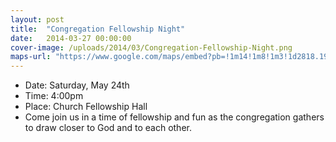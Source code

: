```yaml
---
layout: post
title:  "Congregation Fellowship Night"
date:   2014-03-27 00:00:00
cover-image: /uploads/2014/03/Congregation-Fellowship-Night.png
maps-url: "https://www.google.com/maps/embed?pb=!1m14!1m8!1m3!1d2818.195455728376!2d-93.29780199999999!3d45.061546!3m2!1i1024!2i768!4f13.1!3m3!1m2!1s0x52b331b23613b645%3A0x117e37f6680ad639!2sKorean+Presbyterian+Church!5e0!3m2!1sen!2sus!4v1396231226758"
---
```

* Date: Saturday, May 24th
* Time: 4:00pm
* Place: Church Fellowship Hall
* Come join us in a time of fellowship and fun as the congregation gathers to draw closer to God and to each other.
